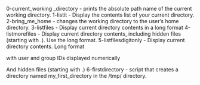 0-current_working _directory - prints the absolute path name of the current working directory.
1-listit - Display the contents list of your current directory.
2-bring_me_home - changes the working directory to the user’s home directory.
3-listfiles - Display current directory contents in a long format
4-listmorefiles - Display current directory contents, including hidden files (starting with .). Use the long format.
5-listfilesdigitonly - Display current directory contents.
Long format

with user and group IDs displayed numerically

And hidden files (starting with .)
6-firstdirectory - script that creates a directory named my_first_directory in the /tmp/ directory.

